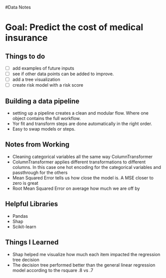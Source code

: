 #Data Notes
<h1> Goal: Predict the cost of medical insurance </h1>

<h2>Things to do</h2>

- [ ] add examples of future inputs 
- [ ] see if other data points can be added to improve. 
- [ ] add a tree visualization
- [ ] create risk model with a risk score 

<h2>Building a data pipeline</h2>
<ul>
    <li>setting up a pipeline creates a clean and modular flow. Where one object contains the full workflow.</li>
    <li>Yor fit and transform steps are done automatically in the right order.</li>
    <li>Easy to swap models or steps.</li>
</ul>

<h2>Notes from Working</h2>
<ul>
    <li>Cleaning categorical variables all the same way ColumnTransformer </li>
        <li>ColumnTransformer applies different transformations to different columns. In this case one hot encoding for the categorical variables and passthrough for the others </li>
    <li>Mean Squared Error tells us how close the model is. A MSE closer to zero is great</li>
    <li>Root Mean Squared Error on average how much we are off by</li>
</ul>

<h2>Helpful Libraries</h2>
<ul>
    <li>Pandas</li>
    <li>Shap</li>
    <li>Scikit-learn</li>
</ul>

<h2>Things I Learned</h2>
<ul>
    <li>Shap helped me visualize how much each item impacted the regression tree decision</li>
    <li>The decision tree performed better than the general linear regression model according to the rsquare .8 vs .7</li>
</ul>
